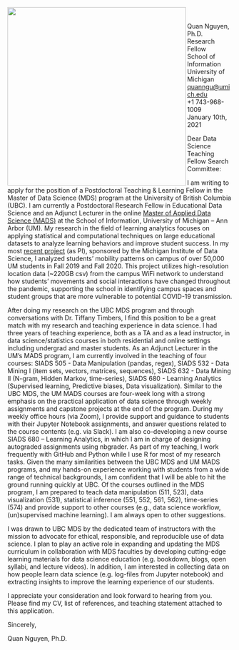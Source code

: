<img src="https://brand.umich.edu/assets/brand/style-guide/logo-guidelines/U-M_Logo-Horizontal-Hex.png" width="400" align="left"/><br>    
Quan Nguyen, Ph.D.  
Research Fellow   
School of Information  
University of Michigan    
quanngu@umich.edu    
+1 743-968-1009   
January 10th, 2021   

Dear Data Science Teaching Fellow Search Committee:

I am writing to apply for the position of a Postdoctoral Teaching & Learning Fellow in the Master of Data Science (MDS) program at the University of British Columbia (UBC). I am currently a Postdoctoral Research Fellow in Educational Data Science and an Adjunct Lecturer in the online [Master of Applied Data Science (MADS)](https://www.si.umich.edu/programs/master-applied-data-science-online) at the School of Information, University of Michigan – Ann Arbor (UM). My research in the field of learning analytics focuses on applying statistical and computational techniques on large educational datasets to analyze learning behaviors and improve student success. In my most [recent project](https://midas.umich.edu/covid19-pods-grants-nguyen-brooks-romero/) (as PI), sponsored by the Michigan Institute of Data Science, I analyzed students’ mobility patterns on campus of over 50,000 UM students in Fall 2019 and Fall 2020. This project utilizes high-resolution location data (~220GB csv) from the campus WiFi network to understand how students’ movements and social interactions have changed throughout the pandemic, supporting the school in identifying campus spaces and student groups that are more vulnerable to potential COVID-19 transmission. 


After doing my research on the UBC MDS program and through conversations with Dr. Tiffany Timbers, I find this position to be a great match with my research and teaching experience in data science. I had three years of teaching experience, both as a TA and as a lead instructor, in data science/statistics courses in both residential and online settings including undergrad and master students. As an Adjunct Lecturer in the UM’s MADS program, I am currently involved in the teaching of four courses: SIADS 505 - Data Manipulation (pandas, regex), SIADS 532 - Data Mining I (item sets, vectors, matrices, sequences), SIADS 632 - Data Mining II (N-gram, Hidden Markov, time-series), SIADS 680 - Learning Analytics (Supervised learning, Predictive biases, Data visualization). Similar to the UBC MDS, the UM MADS courses are four-week long with a strong emphasis on the practical application of data science through weekly assignments and capstone projects at the end of the program. During my weekly office hours (via Zoom), I provide support and guidance to students with their Jupyter Notebook assignments, and answer questions related to the course contents (e.g. via Slack). I am also co-developing a new course SIADS 680 – Learning Analytics, in which I am in charge of designing autograded assignments using nbgrader. As part of my teaching, I work frequently with GitHub and Python while I use R for most of my research tasks. Given the many similarities between the UBC MDS and UM MADS programs, and my hands-on experience working with students from a wide range of technical backgrounds, I am confident that I will be able to hit the ground running quickly at UBC. Of the courses outlined in the MDS program, I am prepared to teach data manipulation (511, 523), data visualization (531), statistical inference (551, 552, 561, 562), time-series (574) and provide support to other courses (e.g., data science workflow, (un)supervised machine learning). I am always open to other suggestions. 

I was drawn to UBC MDS by the dedicated team of instructors with the mission to advocate for ethical, responsible, and reproducible use of data science. I plan to play an active role in expanding and updating the MDS curriculum in collaboration with MDS faculties by developing cutting-edge learning materials for data science education (e.g. bookdown, blogs, open syllabi, and lecture videos). In addition, I am interested in collecting data on how people learn data science (e.g. log-files from Jupyter notebook) and extracting insights to improve the learning experience of our students. 

I appreciate your consideration and look forward to hearing from you.  
Please find my CV, list of references, and teaching statement attached to this application. 

Sincerely,
 
Quan Nguyen, Ph.D.   


